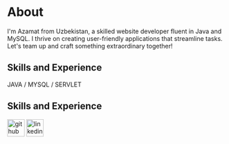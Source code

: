 # About
I'm Azamat from Uzbekistan, a skilled website developer fluent in Java and MySQL. I thrive on creating user-friendly applications that streamline tasks. Let's team up and craft something extraordinary together!

## Skills and Experience
JAVA / MYSQL / SERVLET

## Skills and Experience
[<img src='https://cdn.jsdelivr.net/npm/simple-icons@3.0.1/icons/github.svg' alt='github' height='40'>](https://github.com/azamat-hakimov)  [<img src='https://cdn.jsdelivr.net/npm/simple-icons@3.0.1/icons/linkedin.svg' alt='linkedin' height='40'>](https://www.linkedin.com/in/azamathakimov/)  

